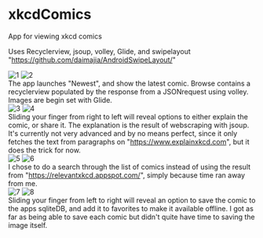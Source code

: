 # xkcdComics
App for viewing xkcd comics

Uses Recyclerview, jsoup, volley, Glide, and swipelayout "https://github.com/daimajia/AndroidSwipeLayout/"

![1](https://user-images.githubusercontent.com/20108194/48985340-aed39600-f106-11e8-929d-0c8f82f8ad6e.jpg)
![2](https://user-images.githubusercontent.com/20108194/48985341-aed39600-f106-11e8-80ac-8f88af2252bc.jpg)  
The app launches "Newest", and show the latest comic. Browse contains a recyclerview populated by the response from a JSONrequest using volley. Images are begin set with Glide.  
![3](https://user-images.githubusercontent.com/20108194/48985342-aed39600-f106-11e8-81c9-279138c6c106.jpg)
![4](https://user-images.githubusercontent.com/20108194/48985343-aed39600-f106-11e8-834f-fda81ad1793a.jpg)  
Sliding your finger from right to left will reveal options to either explain the comic, or share it. The explanation is the result of webscraping with jsoup. It's currently not very advanced and by no means perfect, since it only fetches the text from paragraphs on "https://www.explainxkcd.com", but it does the trick for now.  
![5](https://user-images.githubusercontent.com/20108194/48985344-aed39600-f106-11e8-805f-b0937cf6693a.jpg)
![6](https://user-images.githubusercontent.com/20108194/48985345-af6c2c80-f106-11e8-99d7-4ba2c26174f9.jpg)  
I chose to do a search through the list of comics instead of using the result from "https://relevantxkcd.appspot.com/", simply because time ran away from me.  
![7](https://user-images.githubusercontent.com/20108194/48985346-af6c2c80-f106-11e8-984c-925b64d0b0a0.jpg)
![8](https://user-images.githubusercontent.com/20108194/48985347-af6c2c80-f106-11e8-85f5-87439470861e.jpg)  
Sliding your finger from left to right will reveal an option to save the comic to the apps sqliteDB, and add it to favorites to make it available offline. I got as far as being able to save each comic but didn't quite have time to saving the image itself.
